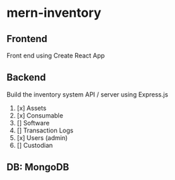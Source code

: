 # mern-inventory

## Frontend
Front end using Create React App

## Backend
Build the inventory system API / server using Express.js
<ol>
  <li>[x] Assets</li>
  <li>[x] Consumable</li>
  <li>[] Software</li>
  <li>[] Transaction Logs</li>
  <li>[x] Users (admin)</li>
  <li>[] Custodian</li>
</ol>

## DB: MongoDB 
